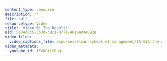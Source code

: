 ```yaml
---
content_type: resource
description: ''
file: null
resourcetype: Video
title: 'Video 6: The Results'
uid: 5a34c0c5-553d-c921-0771-46e6ad8e892e
video_files:
  video_captions_file: /courses/sloan-school-of-management/15-071-the-analytics-edge-spring-2017/text-analytics/man-vs-machine-how-ibm-built-a-jeopardy-champion/video-6-the-results/video-6-the-results-0/fEXkGiLYDug.vtt
video_metadata:
  youtube_id: fEXkGiLYDug
---
```

